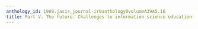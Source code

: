 ```yaml
---
anthology_id: 1988.jasis_journal-ir0anthology0volumeA39A5.16
title: Part V. The future. Challenges to information science education
---
```

